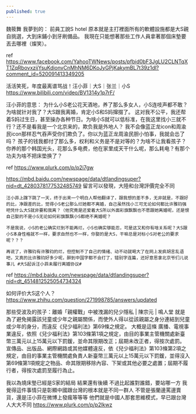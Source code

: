 ```yaml
---
published: true
---
```

魏筱舞
我夢到的：
前員工說S hotel 原本就是主打裡面所有的軟體設施都是大S親自挑選，大到床鋪小到牙刷備品。
我現在只能想著那些工作人員拿著那個床墊要丟去哪裡（燦笑）。

ref 
https://www.facebook.com/YahooTWNews/posts/pfbid0bF3JgLU2CLNTqXT1ZqRbovxzijYsuKdionvCnMhNM6DKoJyGPjKakymBL7t39z1dl?comment_id=520091413349205

活活笑死，年度最离谱骂战！汪小菲｜大S｜张兰｜小S
  https://www.bilibili.com/video/BV1314y1p7rF/

汪小菲的意思：
为什么小S老公花天酒地，养了那么多女人，小S连吱声都不敢？为啥就针对我了？大S跟我离婚，肯定小S和S妈撺掇了。
这对我不公平，我还帮着S妈过生日，甚至操办各种节日。为啥小S就可以低标准，在我这里找小三就不行？还不是看我是一个北京来的，欺负我是外地人？
我不会像蓝正龙icon和周渝民icon那样忍气吞声受你们欺负了。你以为蓝正龙周渝民胆小怕事，我就会怂了吗？
孩子的钱我都付了那么多，权利和义务是不是对等的？为啥不让我看孩子？
你养的那个韩国光头，花那么多电费，他在家里成天干什么呢，那么耗电？有那个功夫为啥不把床垫换了？

ref
https://www.plurk.com/p/p2i7gw

https://mbd.baidu.com/newspage/data/dtlandingsuper?nid=dt_4280378177532485749
留言可以發現，大陸和台灣評價完全不同

```
汪小菲上蹿下跳了一天，终于出来一个明白人帮他翻译了，跟我想的差不多，无非就是，不跟好的比，净跟差的比，觉得小S老公那么烂她都不离婚，自己虽然找小三可无论如何都比许雅钧强吧凭什么大S就非要和我离？（他究竟是还爱着大S所以外面彩旗飘飘也不愿跟她离婚呢，还是恨自己娶的不是小S无论如何彩旗飘飘小S都绝不离婚呢？

不是我说，小S的老公确实烂到不能再烂，小S也确实够能忍，可是这又和你有啥关系呢？大S跟小S本身性格就不一样，要求自然也不一样，你娶的是大S，干嘛总是对标小S对老公的要求呢？？？

再说了，许雅钧有许雅钧的烂，但控制不了自己的情绪、动不动就喝大了在网上发疯胡言乱语吧，又真的比许雅钧好多少呢，醉到中国字都不会打了，错别字连篇，还好意思拿北京爷们儿说事儿 #大S起诉汪小菲未履行离婚协议#
```

ref
https://mbd.baidu.com/newspage/data/dtlandingsuper?nid=dt_4514812525054734324

如何评价大S这个人？
  https://www.zhihu.com/question/271998785/answers/updated
  
那些受波及的孩子：離婚「親權戰」中被洩漏的兒少隱私 | 陳宗元 | 鳴人堂
就是為了避免揭露該兒童或少年之親屬關係，而使外人得以從該親屬之身分連結到兒童或少年的身分，而違反《兒少福利法》第69條之規定。 大概是這條
廣播、電視事業違反，依照《兒少福利法》第103條第1項之規定，由目的事業主管機關處新臺幣三萬元以上15萬元以下罰鍰，並命其限期改正；屆期未改正者，得按次處罰。
宣傳品、出版品、網際網路或其他媒體違反，依《兒少福利法》第103條第2項之規定，由目的事業主管機關處負責人新臺幣三萬元以上15萬元以下罰鍰，並得沒入第69條第1項規定之物品、命其限期移除內容、下架或其他必要之處置；屆期不履行者，得按次處罰至履行為止。

我以為燒床墊已經是S家的結局
結果還有後續
不過比起誰對誰錯，要站哪一方
我覺得這件事情只是彰顯中國跟台灣的根本就是不同一群人
不管是張蘭邊罵邊賣貨，還是汪小菲在微博上發瘋等等等
他們就是中國人那套思維模式，早已跟台灣人大大不同
  https://www.plurk.com/p/p2lkwz
  